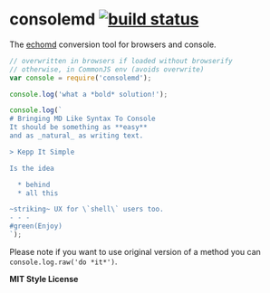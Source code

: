 # consolemd [![build status](https://travis-ci.com/WebReflection/consolemd.svg)](https://travis-ci.com/WebReflection/consolemd)
The [echomd](https://github.com/WebReflection/echomd) conversion tool for browsers and console.

```js
// overwritten in browsers if loaded without browserify
// otherwise, in CommonJS env (avoids overwrite)
var console = require('consolemd');

console.log('what a *bold* solution!');

console.log(`
# Bringing MD Like Syntax To Console
It should be something as **easy**
and as _natural_ as writing text.

> Kepp It Simple

Is the idea

  * behind
  * all this

~striking~ UX for \`shell\` users too.
- - -
#green(Enjoy)
`);
```

Please note if you want to use original version of a method you can `console.log.raw('do *it*')`.

**MIT Style License**
